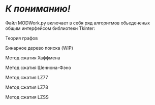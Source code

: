 # _К пониманию!_

Файл MODWork.py включает в себя ряд алгоритмов обьедененых общим интерфейсом библиотеки Tkinter:

Теория графов

Бинарное дерево поиска (WIP)

Метод сжатия Хаффмена

Метод сжатия Шеннона-Фэно

Метод сжатия LZ77

Метод сжатия LZ78

Метод сжатия LZSS

